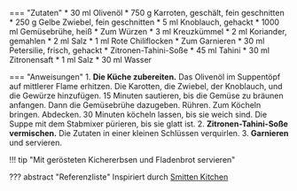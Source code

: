=== "Zutaten"
    * 30 ml Olivenöl
    * 750 g Karroten, geschält, fein geschnitten
    * 250 g Gelbe Zwiebel, fein geschnitten
    * 5 ml Knoblauch, gehackt
    * 1000 ml Gemüsebrühe, heiß
    * Zum Würzen
        * 3 ml Kreuzkümmel
        * 2 ml Koriander, gemahlen
        * 2 ml Salz
        * 1 ml Rote Chiliflocken
    * Zum Garnieren
        * 30 ml Petersilie, frisch, gehackt
        * Zitronen-Tahini-Soße
            * 45 ml Tahini
            * 30 ml Zitronensaft
            * 1 ml Salz
            * 30 ml Wasser

=== "Anweisungen"
    1. **Die Küche zubereiten.** Das Olivenöl im Suppentöpf auf mittlerer Flame erhitzen. Die Karotten, die Zwiebel, der Knoblauch, und die Gewürze hinzufügen. 15 Minuten sautieren, bis die Gemüse zu bräunen anfangen. Dann die Gemüsebrühe dazugeben. Rühren. Zum Köcheln bringen. Abdecken. 30 Minuten köcheln lassen, bis sie weich sind. Die Suppe mit dem Stabmixer pürieren, bis sie glatt ist.
    2. **Zitronen-Tahini-Soße vermischen.** Die Zutaten in einer kleinen Schlüssen verquirlen.
    3. **Garnieren** und servieren.

!!! tip "Mit gerösteten Kichererbsen und Fladenbrot servieren"

??? abstract "Referenzliste"
    Inspiriert durch [Smitten Kitchen](https://smittenkitchen.com/2013/01/carrot-soup-with-tahini-and-crisped-chickpeas/)
